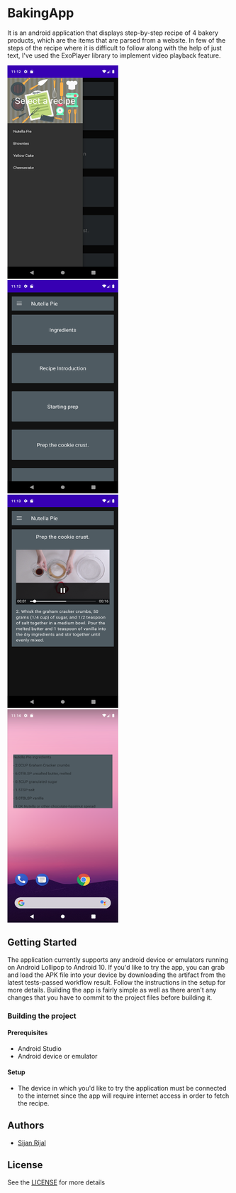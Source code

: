 # BakingApp
It is an android application that displays step-by-step recipe of 4 bakery products, which are the items that are parsed from a website. In few of the steps of the recipe where it is difficult to follow along with the help of just text, I've used the ExoPlayer library to implement video playback feature.

<img src="https://github.com/sijanr/BakingApp/blob/master/screenshots/baking_app_1.png" width="250" height="480">&nbsp;&nbsp;<img src="https://github.com/sijanr/BakingApp/blob/master/screenshots/baking_app_2.png" width="250" height="480">&nbsp;&nbsp;<img src="https://github.com/sijanr/BakingApp/blob/master/screenshots/baking_app_3.png" width="250" height="480">&nbsp;&nbsp;<img src="https://github.com/sijanr/BakingApp/blob/master/screenshots/baking_app_4.png" width="250" height="480">&nbsp;&nbsp;

## Getting Started
The application currently supports any android device or emulators running on Android Lollipop to Android 10. If you'd like to try the app, you can grab and load the APK file into your device by downloading the artifact from the latest tests-passed workflow result. Follow the instructions in the setup for more details. Building the app is fairly simple as well as there aren't any changes that you have to commit to the project files before building it.

### Building the project
#### Prerequisites
* Android Studio
* Android device or emulator

#### Setup
* The device in which you'd like to try the application must be connected to the internet since the app will require internet access in order to fetch the recipe.

## Authors
* [Sijan Rijal](https://github.com/sijanr)

## License
See the [LICENSE](./LICENSE) for more details
